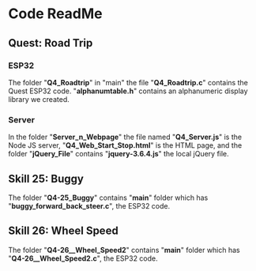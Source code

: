 #  Code ReadMe

## Quest: Road Trip
### ESP32
The folder "**Q4_Roadtrip**" in "main" the file "**Q4_Roadtrip.c**" contains the Quest ESP32 code. "**alphanumtable.h**" contains an alphanumeric display library we created. 
### Server
In the folder "**Server_n_Webpage**" the file named "**Q4_Server.js**" is the Node JS server, "**Q4_Web_Start_Stop.html**" is the HTML page, and the folder "**jQuery_File**" contains "**jquery-3.6.4.js**" the local jQuery file.

## Skill 25: Buggy
The folder "**Q4-25_Buggy**" contains "**main**" folder which has "**buggy_forward_back_steer.c**", the ESP32 code.

## Skill 26: Wheel Speed
The folder "**Q4-26__Wheel_Speed2**" contains "**main**" folder which has "**Q4-26__Wheel_Speed2.c**", the ESP32 code.
